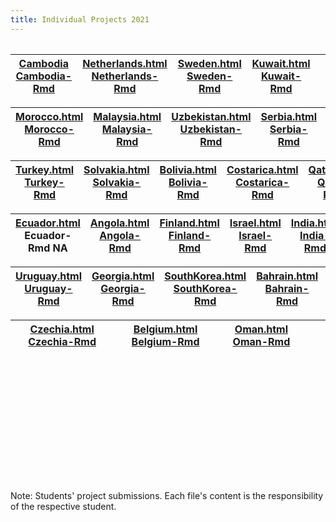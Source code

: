 ```yaml
---
title: Individual Projects 2021
---
```


| 	|  	|  	|   |  |
|:-:	|:-:	|:-:	|:-:	|:-:	|

| [Cambodia](/individualproject2021/Shashini/AS2018471/AS2018471Cambodia.html) [Cambodia-Rmd](/individualproject2021/Shashini/AS2018471/AS2018471Cambodia.Rmd)	|  [Netherlands.html](/individualproject2021/Shashini/AS2018472/2018472Netherands.html) [Netherlands-Rmd](/individualproject2021/Shashini/AS2018472/2018472Netherands.rmd)	| [Sweden.html](/individualproject2021/Shashini/AS2018475/2018475Sweden.html) [Sweden-Rmd](/individualproject2021/Shashini/AS2018475/2018475Sweden.rmd) 	| [Kuwait.html](/individualproject2021/Shashini/AS2018478/2018478.html) [Kuwait-Rmd](/individualproject2021/Shashini/AS2018478/2018478.Rmd)   |  |
|:-:	|:-:	|:-:	|:-:	|:-:	|

| [Morocco.html](/individualproject2021/Shashini/AS2018480/2018480Morocco.html) [Morocco-Rmd](/individualproject2021/Shashini/AS2018480/2018480Morocco.Rmd) 	| [Malaysia.html](/individualproject2021/Shashini/AS2018484/2018484MALAYSIA.html) [Malaysia-Rmd](/individualproject2021/Shashini/AS2018484/2018484MALAYSIA.Rmd) 	|  [Uzbekistan.html](/individualproject2021/Shashini/AS2018485/2018485Uzbekistan.html) [Uzbekistan-Rmd](/individualproject2021/Shashini/AS2018485/2018485Uzbekistan.Rmd)	|  [Serbia.html](/individualproject2021/Shashini/AS2018486/2018486.html) [Serbia-Rmd](/individualproject2021/Shashini/AS2018486/2018486.Rmd)	 | [Italy.html](/individualproject2021/Shashini/AS2018490/2018490Italy.html) [Italy-Rmd](/individualproject2021/Shashini/AS2018490/2018490Italy.Rmd) |
|:-:	|:-:	|:-:	|:-:	|:-:	|

| [Turkey.html](/individualproject2021/Shashini/AS2018493/2018493TURKEY.html) [Turkey-Rmd](/individualproject2021/Shashini/AS2018493/2018493TURKEY.Rmd)	| [Solvakia.html](/individualproject2021/Shashini/AS2018500/2018500Slovakia.html) [Solvakia-Rmd](/individualproject2021/Shashini/AS2018500/2018500Slovakia.Rmd) 	| [Bolivia.html](/individualproject2021/Shashini/AS2018501/2018501Bolivia.html) [Bolivia-Rmd](/individualproject2021/Shashini/AS2018501/2018501Bolivia.Rmd) 	|  [Costarica.html](/individualproject2021/Shashini/AS2018502/2018502COSTA_RICA.html) [Costarica-Rmd](/individualproject2021/Shashini/AS2018502/2018502COSTA_RICA.Rmd) | [Qatar.html](/individualproject2021/Shashini/AS2018503/2018503Qatar.html) [Qatar-Rmd](/individualproject2021/Shashini/AS2018503/2018503Qatar.Rmd) |
|:-:	|:-:	|:-:	|:-:	|:-:	|

| [Ecuador.html](/individualproject2021/Shashini/AS2018507/2018507Ecuador.html) Ecuador-Rmd NA	| [Angola.html](/individualproject2021/Shashini/AS2018508/2018508angola.html) [Angola-Rmd](/individualproject2021/Shashini/AS2018508/2018508angola.Rmd) 	|  [Finland.html](/individualproject2021/Shashini/AS2018514/AS2018514FINLAND.html) [Finland-Rmd](/individualproject2021/Shashini/AS2018514/2018514FINLAND.Rmd)	| [Israel.html](/individualproject2021/Shashini/AS2018516/2018516Israel.html) [Israel-Rmd](/individualproject2021/Shashini/AS2018516/2018516Israel.Rmd)  | [India.html](/individualproject2021/Shashini/AS2018517/2018517INDIA.html) [India-Rmd](/individualproject2021/Shashini/AS2018517/2018517INDIA.Rmd) |
|:-:	|:-:	|:-:	|:-:	|:-:	|

| [Uruguay.html](/individualproject2021/Shashini/AS2018519/AS2018519Uruguay.html) [Uruguay-Rmd](/individualproject2021/Shashini/AS2018519/AS2018519Uruguay.Rmd)	| [Georgia.html](/individualproject2021/Shashini/AS2018529/AS2018529-Georgia.html) [Georgia-Rmd](/individualproject2021/Shashini/AS2018529/AS2018529-Georgia.Rmd)  	| [SouthKorea.html](/individualproject2021/Shashini/AS2018530/AS2018530_SouthKorea.html) [SouthKorea-Rmd](/individualproject2021/Shashini/AS2018530/AS2018530_SouthKorea.Rmd) 	|[Bahrain.html](/individualproject2021/Shashini/AS2018536/AS2018536BAHRAIN.html) [Bahrain-Rmd](/individualproject2021/Shashini/AS2018536/AS2018536BAHRAIN.Rmd)   | [Peru.html](/individualproject2021/Shashini/AS2018537/2018537Peru.html) [Peru-Rmd](/individualproject2021/Shashini/AS2018537/2018537Peru.Rmd) |
|:-:	|:-:	|:-:	|:-:	|:-:	|

| [Czechia.html](/individualproject2021/Shashini/AS2018538/AS2018538Czechia.html) [Czechia-Rmd](/individualproject2021/Shashini/AS2018538/AS2018538Czechia.Rmd)	| [Belgium.html](/individualproject2021/Shashini/AS2018542/AS2018542Belgium.html) [Belgium-Rmd](/individualproject2021/Shashini/AS2018542/AS2018542Belgium.Rmd) 	| [Oman.html](/individualproject2021/Shashini/AS2018546/AS2018546Oman.html) [Oman-Rmd](/individualproject2021/Shashini/AS2018546/AS2018546Oman.Rmd) 	|   |  |
|:-:	|:-:	|:-:	|:-:	|:-:	|

| 	|  	|  	|   |  |
|:-:	|:-:	|:-:	|:-:	|:-:	|

| 	|  	|  	|   |  |
|:-:	|:-:	|:-:	|:-:	|:-:	|

| 	|  	|  	|   |  |
|:-:	|:-:	|:-:	|:-:	|:-:	|

| 	|  	|  	|   |  |
|:-:	|:-:	|:-:	|:-:	|:-:	|

| 	|  	|  	|   |  |
|:-:	|:-:	|:-:	|:-:	|:-:	|

| 	|  	|  	|   |  |
|:-:	|:-:	|:-:	|:-:	|:-:	|

| 	|  	|  	|   |  |
|:-:	|:-:	|:-:	|:-:	|:-:	|

| 	|  	|  	|   |  |
|:-:	|:-:	|:-:	|:-:	|:-:	|

| 	|  	|  	|   |  |
|:-:	|:-:	|:-:	|:-:	|:-:	|

| 	|  	|  	|   |  |
|:-:	|:-:	|:-:	|:-:	|:-:	|

| 	|  	|  	|   |  |
|:-:	|:-:	|:-:	|:-:	|:-:	|

| 	|  	|  	|   |  |
|:-:	|:-:	|:-:	|:-:	|:-:	|

| 	|  	|  	|   |  |
|:-:	|:-:	|:-:	|:-:	|:-:	|

Note: Students' project submissions. Each file's content is the responsibility of the respective student.